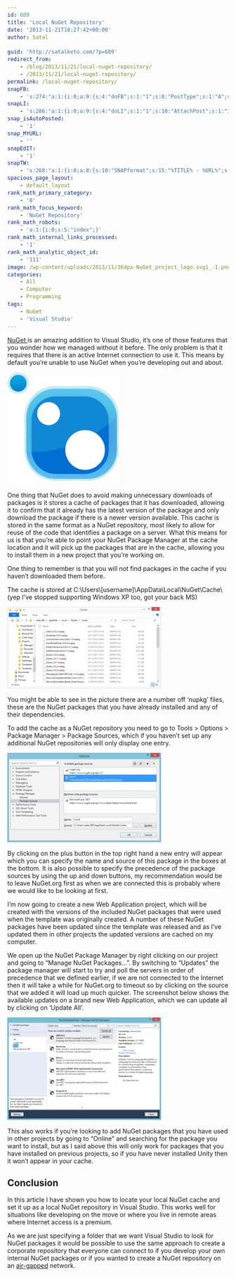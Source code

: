 ```yaml
---
id: 609
title: 'Local NuGet Repository'
date: '2013-11-21T18:27:42+00:00'
author: Satal

guid: 'http://satalketo.com/?p=609'
redirect_from:
    - /blog/2013/11/21/local-nuget-repository/
    - /2013/11/21/local-nuget-repository/
permalink: /local-nuget-repository/
snapFB:
    - 's:274:"a:1:{i:0;a:9:{s:4:"doFB";s:1:"1";s:8:"PostType";s:1:"A";s:10:"AttachPost";s:1:"1";s:10:"SNAPformat";s:51:"New post (%TITLE%) has been published on %SITENAME%";s:9:"isAutoImg";s:1:"A";s:8:"imgToUse";b:0;s:9:"isAutoURL";s:1:"A";s:8:"urlToUse";b:0;s:11:"isPrePosted";s:1:"1";}}";'
snapLI:
    - 's:286:"a:1:{i:0;a:9:{s:4:"doLI";s:1:"1";s:10:"AttachPost";s:1:"1";s:10:"SNAPformat";s:41:"New post has been published on %SITENAME%";s:11:"SNAPformatT";s:18:"New Post - %TITLE%";s:9:"isAutoImg";s:1:"A";s:8:"imgToUse";b:0;s:9:"isAutoURL";s:1:"A";s:8:"urlToUse";b:0;s:11:"isPrePosted";s:1:"1";}}";'
snap_isAutoPosted:
    - '1'
snap_MYURL:
    - ''
snapEdIT:
    - '1'
snapTW:
    - 's:268:"a:1:{i:0;a:8:{s:10:"SNAPformat";s:15:"%TITLE% - %URL%";s:8:"attchImg";s:1:"1";s:9:"isAutoImg";s:1:"A";s:8:"imgToUse";s:0:"";s:9:"msgFormat";s:59:"New post (%TITLE%) has been published on %SITENAME% - %URL%";s:9:"isAutoURL";s:1:"A";s:8:"urlToUse";s:0:"";s:2:"do";i:0;}}";'
spacious_page_layout:
    - default_layout
rank_math_primary_category:
    - '8'
rank_math_focus_keyword:
    - 'NuGet Repository'
rank_math_robots:
    - 'a:1:{i:0;s:5:"index";}'
rank_math_internal_links_processed:
    - '1'
rank_math_analytic_object_id:
    - '111'
image: /wp-content/uploads/2013/11/364px-NuGet_project_logo.svg1_-1.png
categories:
    - All
    - Computer
    - Programming
tags:
    - NuGet
    - 'Visual Studio'
---
```


[NuGet ](https://www.nuget.org/ "NuGets website")is an amazing addition to Visual Studio, it’s one of those features that you wonder how we managed without it before. The only problem is that it requires that there is an active Internet connection to use it. This means by default you’re unable to use NuGet when you’re developing out and about.

![NuGet Logo](/assets/images/2013/11/364px-NuGet_project_logo.svg1_.png)

One thing that NuGet does to avoid making unnecessary downloads of packages is it stores a cache of packages that it has downloaded, allowing it to confirm that it already has the latest version of the package and only download the package if there is a newer version available. This cache is stored in the same format as a NuGet repository, most likely to allow for reuse of the code that identifies a package on a server. What this means for us is that you’re able to point your NuGet Package Manager at the cache location and it will pick up the packages that are in the cache, allowing you to install them in a new project that you’re working on.

One thing to remember is that you will not find packages in the cache if you haven’t downloaded them before.

The cache is stored at C:\\Users\\\[username\]\\AppData\\Local\\NuGet\\Cache\\ (yep I’ve stopped supporting Windows XP too, got your back MS)

![NuGet Repository Cache](/assets/images/2013/11/Cache.png)

You might be able to see in the picture there are a number off ‘nupkg’ files, these are the NuGet packages that you have already installed and any of their dependencies.

To add the cache as a NuGet repository you need to go to Tools &gt; Options &gt; Package Manager &gt; Package Sources, which if you haven’t set up any additional NuGet repositories will only display one entry.

![NuGet Package Sources](/assets/images/2013/11/Options.png)

By clicking on the plus button in the top right hand a new entry will appear which you can specify the name and source of this package in the boxes at the bottom. It is also possible to specify the precedence of the package sources by using the up and down buttons, my recommendation would be to leave NuGet.org first as when we are connected this is probably where we would like to be looking at first.

I’m now going to create a new Web Application project, which will be created with the versions of the included NuGet packages that were used when the template was originally created. A number of these NuGet packages have been updated since the template was released and as I’ve updated them in other projects the updated versions are cached on my computer.

We open up the NuGet Package Manager by right clicking on our project and going to “Manage NuGet Packages…”. By switching to “Updates” the package manager will start to try and poll the servers in order of precedence that we defined earlier, if we are not connected to the Internet then it will take a while for NuGet.org to timeout so by clicking on the source that we added it will load up much quicker. The screenshot below shows the available updates on a brand new Web Application, which we can update all by clicking on ‘Update All’.

![NuGet Updates](/assets/images/2013/11/NuGet-Updates.png)

This also works if you’re looking to add NuGet packages that you have used in other projects by going to “Online” and searching for the package you want to install, but as I said above this will only work for packages that you have installed on previous projects, so if you have never installed Unity then it won’t appear in your cache.

## Conclusion

In this article I have shown you how to locate your local NuGet cache and set it up as a local NuGet repository in Visual Studio. This works well for situations like developing on the move or where you live in remote areas where Internet access is a premium.

As we are just specifying a folder that we want Visual Studio to look for NuGet packages it would be possible to use the same approach to create a corporate repository that everyone can connect to if you develop your own internal NuGet packages or if you wanted to create a NuGet repository on an [air-gapped](http://en.wikipedia.org/wiki/Air_gap_(networking) "Wikipedia Air Gap Definition") network.